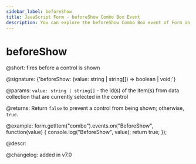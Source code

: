 ```yaml
---
sidebar_label: beforeShow
title: JavaScript Form - beforeShow Combo Box Event 
description: You can explore the beforeShow Combo Box event of Form in the documentation of the DHTMLX JavaScript UI library. Browse developer guides and API reference, try out code examples and live demos, and download a free 30-day evaluation version of DHTMLX Suite 7.
---
```


# beforeShow

@short: fires before a control is shown

@signature: {'beforeShow: (value: string | string[]) => boolean | void;'}

@params:
`value: string | string[]` - the id(s) of the item(s) from data collection that are currently selected in the control

@returns:
Return `false` to prevent a control from being shown; otherwise, `true`.

@example:
form.getItem("combo").events.on("BeforeShow", function(value) {
    console.log("BeforeShow", value);
    return true;
});

@descr:

@changelog: added in v7.0
